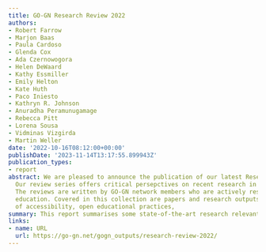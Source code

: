 ```yaml
---
title: GO-GN Research Review 2022
authors:
- Robert Farrow
- Marjon Baas
- Paula Cardoso
- Glenda Cox
- Ada Czernowogora
- Helen DeWaard
- Kathy Essmiller
- Emily Helton
- Kate Huth
- Paco Iniesto
- Kathryn R. Johnson
- Anuradha Peramunugamage
- Rebecca Pitt
- Lorena Sousa
- Vidminas Vizgirda
- Martin Weller
date: '2022-10-16T08:12:00+00:00'
publishDate: '2023-11-14T13:17:55.899943Z'
publication_types:
- report
abstract: We are pleased to announce the publication of our latest Research Review!
  Our review series offers critical persepctives on recent research in open education.
  The reviews are written by GO-GN network members who are actively researching open
  education. Covered in this collection are papers and research outputs on the themes
  of accessibility, open educational practices,
summary: This report summarises some state-of-the-art research relevant to open educational resources (OER) and open educational practices (OEP) that was published recently. The reviews of these articles were written by doctoral and post-doctoral researchers who work in relevant fields and are members of the Global OER Graduate Network (GO-GN).
links:
- name: URL
  url: https://go-gn.net/gogn_outputs/research-review-2022/
---
```

